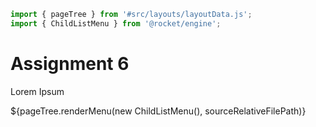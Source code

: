 ```js server
import { pageTree } from '#src/layouts/layoutData.js';
import { ChildListMenu } from '@rocket/engine';
```

# Assignment 6

Lorem Ipsum

<div>${pageTree.renderMenu(new ChildListMenu(), sourceRelativeFilePath)}</div>
